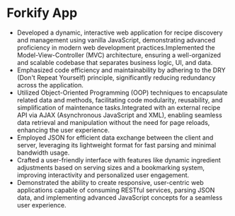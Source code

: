 # Forkify App
- Developed a dynamic, interactive web application for recipe discovery and management using vanilla JavaScript, demonstrating advanced proficiency in modern web development practices.Implemented the Model-View-Controller (MVC) architecture, ensuring a well-organized and scalable codebase that separates business logic, UI, and data.
- Emphasized code efficiency and maintainability by adhering to the DRY (Don't Repeat Yourself) principle, significantly reducing redundancy across the application.
- Utilized Object-Oriented Programming (OOP) techniques to encapsulate related data and methods, facilitating code modularity, reusability, and simplification of maintenance tasks.Integrated with an external recipe API via AJAX (Asynchronous JavaScript and XML), enabling seamless data retrieval and manipulation without the need for page reloads, enhancing the user experience.
- Employed JSON for efficient data exchange between the client and server, leveraging its lightweight format for fast parsing and minimal bandwidth usage.
- Crafted a user-friendly interface with features like dynamic ingredient adjustments based on serving sizes and a bookmarking system, improving interactivity and personalized user engagement.
- Demonstrated the ability to create responsive, user-centric web applications capable of consuming RESTful services, parsing JSON data, and implementing advanced JavaScript concepts for a seamless user experience.
